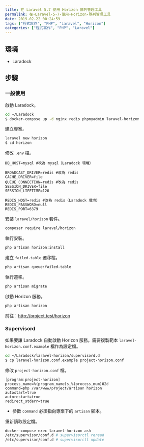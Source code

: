 ```yaml
---
title: 在 Laravel 5.7 使用 Horizon 隊列管理工具
permalink: 在-Laravel-5-7-使用-Horizon-隊列管理工具
date: 2019-02-22 00:24:59
tags: ["程式寫作", "PHP", "Laravel", "Horizon"]
categories: ["程式寫作", "PHP", "Laravel"]
---
```


## 環境

- Laradock

## 步驟

### 一般使用

啟動 Laradock。

```BASH
cd ~/Laradock
$ docker-compose up -d nginx redis phpmyadmin laravel-horizon
```

建立專案。

```BASH
laravel new horizon
$ cd horizon
```

修改 `.env` 檔。

```ENV
DB_HOST=mysql #改為 mysql（Laradock 環境）

BROADCAST_DRIVER=redis #改為 redis
CACHE_DRIVER=file
QUEUE_CONNECTION=redis #改為 redis
SESSION_DRIVER=file
SESSION_LIFETIME=120

REDIS_HOST=redis #改為 redis（Laradock 環境）
REDIS_PASSWORD=null
REDIS_PORT=6379
```

安裝 `laravel/horizon` 套件。

```BASH
composer require laravel/horizon
```

執行安裝。

```BASH
php artisan horizon:install
```

建立 `failed-table` 遷移檔。

```BASH
php artisan queue:failed-table
```

執行遷移。

```BASH
php artisan migrate
```

啟動 Horizon 服務。

```BASH
php artisan horizon
```

前往：<http://project.test/horizon>

### Supervisord

如果要讓 Laradock 自動啟動 Horizon 服務，需要複製範本 `laravel-horizon.conf.example` 檔作為設定檔。

```BASH
cd ~/Laradock/laravel-horizon/supervisord.d
$ cp laravel-horizon.conf.example project-horizon.conf
```

修改 `project-horizon.conf` 檔。

```CONF
[program:project-horizon]
process_name=%(program_name)s_%(process_num)02d
command=php /var/www/project/artisan horizon
autostart=true
autorestart=true
redirect_stderr=true
```

- 參數 `command` 必須指向專案下的 `artisan` 腳本。

重新讀取設定檔。

```BASH
docker-compose exec laravel-horizon ash
/etc/supervisor/conf.d # supervisorctl reread
/etc/supervisor/conf.d # supervisorctl update
```
